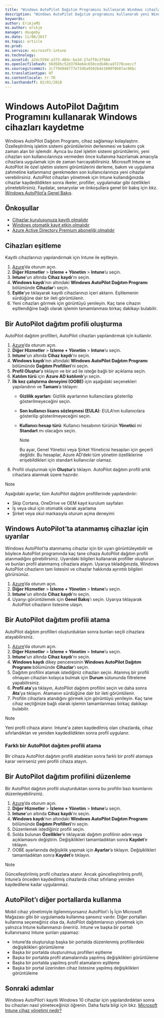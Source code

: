 ```yaml
---
title: "Windows AutoPilot Dağıtım Programını kullanarak Windows cihazları kaydetme"
description: "Windows AutoPilot Dağıtım programını kullanarak yeni Windows 10 cihazları kaydetmeyi öğrenin."
keywords: 
author: ErikjeMS
ms.author: erikje
manager: dougeby
ms.date: 11/08/2017
ms.topic: article
ms.prod: 
ms.service: microsoft-intune
ms.technology: 
ms.assetid: a2dc5594-a373-48dc-ba3d-27aff0c3f944
ms.openlocfilehash: 56d585c52d3704e64c658cedb48cad7270ceeccf
ms.sourcegitcommit: 2c7794848777e73d6a9502b4e1000f0b07ac96bc
ms.translationtype: HT
ms.contentlocale: tr-TR
ms.lasthandoff: 02/01/2018
---
```

# <a name="enroll-windows-devices-using-windows-autopilot-deployment-program"></a>Windows AutoPilot Dağıtım Programını kullanarak Windows cihazları kaydetme
Windows AutoPilot Dağıtım Programı, cihaz sağlamayı kolaylaştırır. Özelleştirilmiş işletim sistemi görüntülerinin derlenmesi ve bakımı çok zaman alan bir işlemdir. Ayrıca bu özel işletim sistemi görüntülerini, yeni cihazları son kullanıcılarınıza vermeden önce kullanıma hazırlamak amacıyla cihazlara uygulamak için de zaman harcayabilirsiniz. Microsoft Intune ve AutoPilot ile özel işletim sistemi görüntülerini derleme, bakım ve uygulama zahmetine katlanmanız gerekmeden son kullanıcılarınıza yeni cihazlar verebilirsiniz. AutoPilot cihazları yönetmek için Intune kullandığınızda cihazlar kaydedildikten sonra ilkeler, profiller, uygulamalar gibi özellikleri yönetebilirsiniz. Faydalar, senaryolar ve önkoşullara genel bir bakış için bkz. [Windows AutoPilot’a Genel Bakış](https://docs.microsoft.com/windows/deployment/windows-10-auto-pilot).

## <a name="prerequisites"></a>Önkoşullar
- [Cihazlar kuruluşunuza kayıtlı olmalıdır](https://docs.microsoft.com/windows/deployment/windows-autopilot/windows-10-autopilot#device-registration-and-oobe-customization)
- [Windows otomatik kayıt etkin olmalıdır](https://docs.microsoft.com/intune-classic/deploy-use/set-up-windows-device-management-with-microsoft-intune#enable-windows-10-automatic-enrollment)
- [Azure Active Directory Premium aboneliği olmalıdır](https://docs.microsoft.com/azure/active-directory/active-directory-get-started-premium) <!--&#40;[trial subscription](http://go.microsoft.com/fwlink/?LinkID=816845)&#41;-->

## <a name="synchronize-devices"></a>Cihazları eşitleme
Kayıtlı cihazlarınızı yapılandırmak için Intune ile eşitleyin.

1. [Azure](https://portal.azure.com/)’da oturum açın.
2. **Diğer Hizmetler** > **İzleme + Yönetim** > **Intune**’u seçin.
3. **Intune**'un altında **Cihaz kaydı**'nı seçin.
4. **Windows kaydı**'nın altındaki **Windows AutoPilot Dağıtım Programı** bölümünde **Cihazlar**’ı seçin.
5. **Eşitle**’ye tıklayarak kayıtlı cihazlarınızı içeri aktarın. Eşitlemenin sürdüğüne dair bir ileti görüntülenir.
6. Yeni cihazları görmek için görüntüyü yenileyin. Kaç tane cihazın eşitlendiğine bağlı olarak işlemin tamamlanması birkaç dakikayı bulabilir.  

## <a name="create-an-autopilot-deployment-profile"></a>Bir AutoPilot dağıtım profili oluşturma
AutoPilot dağıtım profilleri, AutoPilot cihazları yapılandırmak için kullanılır.
1. [Azure](https://portal.azure.com/)’da oturum açın. 
2. **Diğer Hizmetler** > **İzleme + Yönetim** > **Intune**’u seçin.
3. **Intune**'un altında **Cihaz kaydı**'nı seçin.
4. **Windows kaydı**'nın altındaki **Windows AutoPilot Dağıtım Programı** bölümünde **Dağıtım Profilleri**’ni seçin.
5. **Profil Oluştur**’a tıklayın ve bir ad ile isteğe bağlı bir açıklama seçin. 
6. **Katılım türü** için **Azure AD katılımlı**’yı seçin.
7. **İlk kez çalıştırma deneyimi (OOBE)** için aşağıdaki seçenekleri yapılandırın ve **Tamam**’a tıklayın: 
   - **Gizlilik ayarları**: Gizlilik ayarlarının kullanıcılara gösterilip gösterilmeyeceğini seçin. 
   - **Son kullanıcı lisans sözleşmesi (EULA)**: EULA’nın kullanıcılara gösterilip gösterilmeyeceğini seçin.
   - **Kullanıcı hesap türü**: Kullanıcı hesabının türünün **Yönetici** mi **Standart** mı olacağını seçin.

     > [!Note]    
     > Bu ayar, Genel Yönetici veya Şirket Yöneticisi hesapları için geçerli değildir. Bu hesaplar, Azure AD’deki tüm yönetim özelliklerine erişebildikleri için standart kullanıcılar olamaz.
8. Profili oluşturmak için **Oluştur**’a tıklayın. AutoPilot dağıtım profili artık cihazlara atanmak üzere hazırdır.
     
> [!Note]    
> Aşağıdaki ayarlar, tüm AutoPilot dağıtım profillerinde yapılandırılır:
> - Skip Cortana, OneDrive ve OEM kayıt kurulum sayfaları
> - İş veya okul için otomatik olarak ayarlama
> - Şirket veya okul markasıyla oturum açma deneyimi    

## <a name="alerts-for-windows-autopilot-unassigned-devices-----163236---"></a>Windows AutoPilot’ta atanmamış cihazlar için uyarılar  <!-- 163236 -->
Windows AutoPilot’ta atanmamış cihazlar için bir uyarı görüntüleyebilir ve böylece AutoPilot programında kaç tane cihaza AutoPilot dağıtım profili atanmadığını görebilirsiniz. Uyarıdaki bilgileri kullanarak profiller oluşturun ve bunları profil atanmamış cihazlara atayın. Uyarıya tıkladığınızda, Windows AutoPilot cihazların tam listesini ve cihazlar hakkında ayrıntılı bilgileri görürsünüz. 
1. [Azure](https://portal.azure.com/)’da oturum açın. 
2. **Diğer Hizmetler** > **İzleme + Yönetim** > **Intune**’u seçin.
3. **Intune**'un altında **Cihaz kaydı**'nı seçin.
4. Uyarıyı görüntülemek için **Genel Bakış**’ı seçin. Uyarıya tıklayarak AutoPilot cihazların listesine ulaşın.  

## <a name="assign-an-autopilot-deployment-profile"></a>Bir AutoPilot dağıtım profili atama
AutoPilot dağıtım profilleri oluşturduktan sonra bunları seçili cihazlara atayabilirsiniz.

1. [Azure](https://portal.azure.com/)’da oturum açın. 
2. **Diğer Hizmetler** > **İzleme + Yönetim** > **Intune**’u seçin.
3. **Intune**'un altında **Cihaz kaydı**'nı seçin.
4. **Windows kaydı** dikey penceresinin **Windows AutoPilot Dağıtım Programı** bölümünde **Cihazlar**’ı seçin.
5. Dağıtım profilini atamak istediğiniz cihazları seçin. Atanmış bir profili olmayan cihazları kolayca bulmak için **Durum** sütununda filtreleme yapabilirsiniz. 
6. **Profil ata**’ya tıklayın, AutoPilot dağıtım profilini seçin ve daha sonra **Ata**’ya tıklayın. Atamanın sürdüğüne dair bir ileti görüntülenir.
7. Profilin cihazlara atandığını görmek için görüntüyü yenileyin. Kaç tane cihaz seçtiğinize bağlı olarak işlemin tamamlanması birkaç dakikayı bulabilir. 

> [!Note]
> Yeni profil cihaza atanır. Intune'a zaten kaydedilmiş olan cihazlarda, cihaz sıfırlandıktan ve yeniden kaydedildikten sonra profil uygulanır.

### <a name="assign-a-different-autopilot-deployment-profile"></a>Farklı bir AutoPilot dağıtım profili atama
Bir cihaza AutoPilot dağıtım profili atadıktan sonra farklı bir profil atamaya karar verirseniz yeni profili cihaza atayın.  

## <a name="edit-an-autopilot-deployment-profile"></a>Bir AutoPilot dağıtım profilini düzenleme 
Bir AutoPilot dağıtım profili oluşturduktan sonra bu profilin bazı kısımlarını düzenleyebilirsiniz.   
1. [Azure](https://portal.azure.com/)’da oturum açın. 
2. **Diğer Hizmetler** > **İzleme + Yönetim** > **Intune**’u seçin.
3. **Intune**'un altında **Cihaz kaydı**'nı seçin.
4. **Windows kaydı**'nın altındaki **Windows AutoPilot Dağıtım Programı** bölümünde **Dağıtım Profilleri**’ni seçin. 
5. Düzenlemek istediğiniz profili seçin. 
6. Solda bulunan **Özellikler**’e tıklayarak dağıtım profilinin adını veya açıklamasını değiştirin. Değişiklikleri tamamladıktan sonra **Kaydet**’e tıklayın. 
7. OOBE ayarlarında değişiklik yapmak için **Ayarlar**’a tıklayın. Değişiklikleri tamamladıktan sonra **Kaydet**’e tıklayın. 

> [!NOTE]
> Güncelleştirilmiş profil cihazlara atanır. Ancak güncelleştirilmiş profil, Intune’a önceden kaydedilmiş cihazlarda cihaz sıfırlanıp yeniden kaydedilene kadar uygulanmaz. 

## <a name="using-autopilot-in-other-portals"></a>AutoPilot’ı diğer portallarda kullanma
Mobil cihaz yönetimiyle ilgilenmiyorsanız AutoPilot’ı İş İçin Microsoft Mağazası gibi bir uygulamada kullanma şansınız vardır. Diğer portalları kullanma seçeneğiniz olsa da, AutoPilot dağıtımlarınızı yönetmek için yalnızca Intune kullanmanızı öneririz. Intune ve başka bir portalı kullanırsanız Intune şunları yapamaz:
- Intune’da oluşturulup başka bir portalda düzenlenmiş profillerdeki değişiklikleri görüntüleme
- Başka bir portalda oluşturulmuş profilleri eşitleme
- Başka bir portalda profil atamalarında yapılmış değişiklikleri görüntüleme
- Başka bir portalda yapılmış profil atamalarını eşitleme
- Başka bir portal üzerinden cihaz listesine yapılmış değişiklikleri görüntüleme

## <a name="next-steps"></a>Sonraki adımlar
Windows AutoPilot’ı kayıtlı Windows 10 cihazlar için yapılandırdıktan sonra bu cihazları nasıl yöneteceğinizi öğrenin. Daha fazla bilgi için bkz. [Microsoft Intune cihaz yönetimi nedir?](https://docs.microsoft.com/intune/device-management)